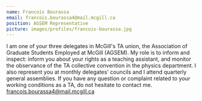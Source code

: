 ```yaml
---
name: Francois Bourassa
email: francois.bourassa4@mail.mcgill.ca
position: AGSEM Representative
picture: images/profiles/francois-bourassa.jpg
---
```


I am one of your three delegates in McGill's TA union, the Association of Graduate Students Employed at McGill (AGSEM). My role is to inform and inspect: inform you about your rights as a teaching assistant, and monitor the observance of the TA collective convention in the physics department. I also represent you at monthly delegates' councils and I attend quarterly general assemblies. If you have any question or complaint related to your working conditions as a TA, do not hesitate to contact me. 
francois.bourassa4@mail.mcgill.ca
